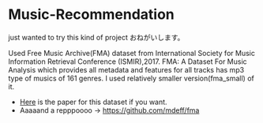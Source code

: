 # Music-Recommendation
just wanted to try this kind of project おねがいします。

Used Free Music Archive(FMA) dataset from International Society for Music Information Retrieval Conference (ISMIR),2017. FMA: A Dataset For Music Analysis which provides all metadata and features for all tracks has mp3 type of musics of 161 genres. I used relatively smaller version(fma_small) of it. 
- [Here](https://arxiv.org/abs/1612.01840) is the paper for this dataset if you want.
- Aaaaand a repppoooo -> https://github.com/mdeff/fma